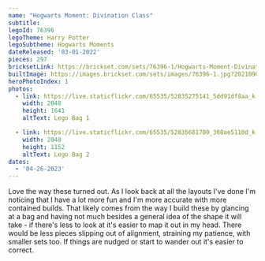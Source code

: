 ```yaml
---
name: "Hogwarts Moment: Divination Class"
subtitle:
legoId: 76396
legoTheme: Harry Potter
legoSubtheme: Hogwarts Moments
dateReleased: '03-01-2022'
pieces: 297
bricksetLink: https://brickset.com/sets/76396-1/Hogwarts-Moment-Divination-Class
builtImage: https://images.brickset.com/sets/images/76396-1.jpg?202109060929
heroPhotoIndex: 1
photos:
  - link: https://live.staticflickr.com/65535/52835275141_5dd91df8aa_k.jpg
    width: 2048
    height: 1641
    altText: Lego Bag 1

  - link: https://live.staticflickr.com/65535/52835681700_388ae5110d_k.jpg
    width: 2048
    height: 1152
    altText: Lego Bag 2
dates:
  - '04-26-2023'
---
```


Love the way these turned out.
As I look back at all the layouts I've done I'm noticing that I have a lot more fun
and I'm more accurate with more contained builds.
That likely comes from the way I build these by glancing at a bag
and having not much besides a general idea of the shape it will take - if there's less to look at it's easier to map it out in my head.
There would be less pieces slipping out of alignment, straining my patience, with smaller sets too.
If things are nudged or start to wander out it's easier to correct.
